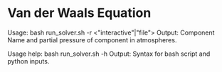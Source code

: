# Van der Waals Equation

Usage: bash run_solver.sh -r <"interactive"|"file">
Output: Component Name and partial pressure of component in atmospheres.
                                                                                
Usage help: bash run_solver.sh -h
Output: Syntax for bash script and python inputs.
